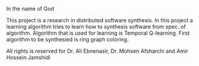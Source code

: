 In the name of God

This project is a research in distributed software synthesis.
In this project a learning algorithm tries to learn how to synthesis software from spec. of algorithm.
Algorithm that is used for learning is Temporal Q-learning.
First algorithm to be synthesied is ring graph coloring.

All rights is reserved for Dr. Ali Ebnenasir, Dr. Mohsen Afsharchi and Amir Hossein Jamshidi
